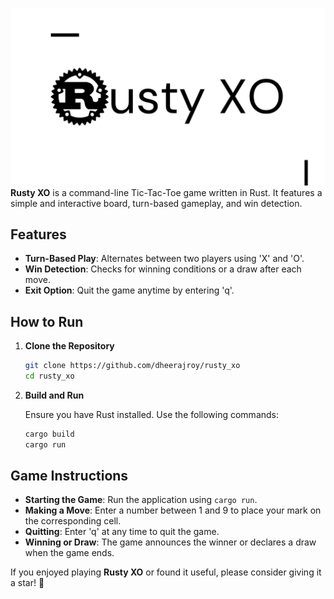 ![](./readme_media/poster.png)
**Rusty XO** is a command-line Tic-Tac-Toe game written in Rust. It features a simple and interactive board, turn-based gameplay, and win detection.

## Features

- **Turn-Based Play**: Alternates between two players using 'X' and 'O'.
- **Win Detection**: Checks for winning conditions or a draw after each move.
- **Exit Option**: Quit the game anytime by entering 'q'.

## How to Run

1. **Clone the Repository**

   ```bash
   git clone https://github.com/dheerajroy/rusty_xo
   cd rusty_xo
   ```

2. **Build and Run**

   Ensure you have Rust installed. Use the following commands:

   ```bash
   cargo build
   cargo run
   ```

## Game Instructions

- **Starting the Game**: Run the application using `cargo run`.
- **Making a Move**: Enter a number between 1 and 9 to place your mark on the corresponding cell.
- **Quitting**: Enter 'q' at any time to quit the game.
- **Winning or Draw**: The game announces the winner or declares a draw when the game ends.

If you enjoyed playing **Rusty XO** or found it useful, please consider giving it a star! 🌟